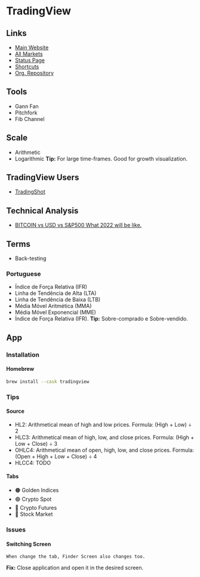 # TradingView

## Links

- [Main Website](https://tradingview.com/)
- [All Markets](https://tradingview.com/markets/)
- [Status Page](https://status.tradingview.com/)
- [Shortcuts](https://tradingview.com/support/shortcuts/)
- [Org. Repository](https://github.com/tradingview/)

## Tools

- Gann Fan
- Pitchfork
- Fib Channel

## Scale

- Arithmetic
- Logarithmic **Tip:** For large time-frames. Good for growth visualization.

## TradingView Users

- [TradingShot](https://www.tradingview.com/u/TradingShot/)

## Technical Analysis

- [BITCOIN vs USD vs S&P500 What 2022 will be like.](https://www.tradingview.com/chart/BTCUSD/5oJFyXZS-BITCOIN-vs-USD-vs-S-P500-What-2022-will-be-like-HAPPY-NEW-YEAR/)

## Terms

- Back-testing

### Portuguese

- Índice de Força Relativa (IFR)
- Linha de Tendência de Alta (LTA)
- Linha de Tendência de Baixa (LTB)
- Média Móvel Aritmética (MMA)
- Média Móvel Exponencial (MME)
- Índice de Força Relativa (IFR). **Tip:** Sobre-comprado e Sobre-vendido.

## App

### Installation

#### Homebrew

```sh
brew install --cask tradingview
```

### Tips

#### Source

- HL2: Arithmetical mean of high and low prices. Formula: (High + Low) ÷ 2
- HLC3: Arithmetical mean of high, low, and close prices. Formula: (High + Low + Close) ÷ 3
- OHLC4: Arithmetical mean of open, high, low, and close prices. Formula: (Open + High + Low + Close) ÷ 4
- HLCC4: TODO

#### Tabs

- 🟠 Golden Indices
- 🟢 Crypto Spot
- 🔴 Crypto Futures
- 🔵 Stock Market

### Issues

#### Switching Screen

```log
When change the tab, Finder Screen also changes too.
```

**Fix:** Close application and open it in the desired screen.
